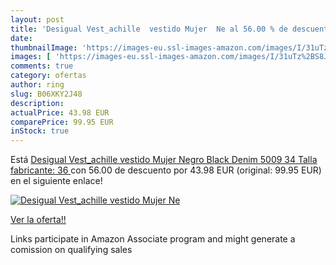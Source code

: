 ```yaml
---
layout: post
title: 'Desigual Vest_achille  vestido Mujer  Ne al 56.00 % de descuento'
date: 
thumbnailImage: 'https://images-eu.ssl-images-amazon.com/images/I/31uTz%2BS8JIL._SL200_.jpg'
images: [ 'https://images-eu.ssl-images-amazon.com/images/I/31uTz%2BS8JIL._SL200_.jpg' ]
comments: true
category: ofertas
author: ring
slug: B06XKY2J48
description:
actualPrice: 43.98 EUR
comparePrice: 99.95 EUR
inStock: true
---
```


Está [Desigual Vest_achille  vestido Mujer  Negro  Black Denim 5009   34  Talla fabricante: 36 ](https://www.amazon.es/dp/B06XKY2J48/?tag=tolees-21) con 56.00 de descuento por 43.98 EUR (original: 99.95 EUR) en el siguiente enlace!

[![Desigual Vest_achille  vestido Mujer  Ne](https://images-eu.ssl-images-amazon.com/images/I/31uTz%2BS8JIL._SL200_.jpg)](https://www.amazon.es/dp/B06XKY2J48/?tag=tolees-21)

[Ver la oferta!!](https://www.amazon.es/dp/B06XKY2J48/?tag=tolees-21)

Links participate in Amazon Associate program and might generate a comission on qualifying sales


